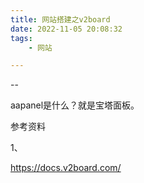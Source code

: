 ```yaml
---
title: 网站搭建之v2board
date: 2022-11-05 20:08:32
tags:
	- 网站

---
```


--

aapanel是什么？就是宝塔面板。





参考资料

1、

https://docs.v2board.com/
